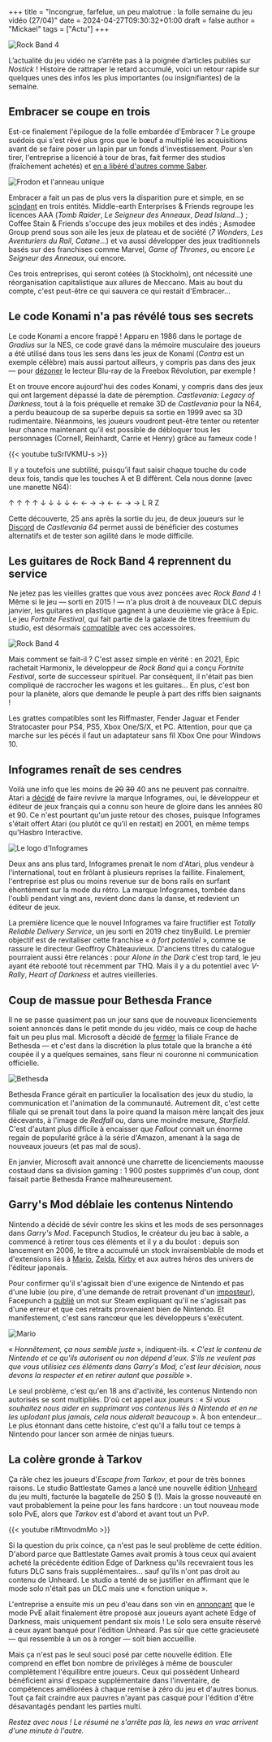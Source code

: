 +++
title = "Incongrue, farfelue, un peu malotrue : la folle semaine du jeu vidéo (27/04)"
date = 2024-04-27T09:30:32+01:00
draft = false
author = "Mickael"
tags = ["Actu"]
+++

![Rock Band 4](RockBand.jpg "Un week-end qui va faire du bruit.")

L’actualité du jeu vidéo ne s’arrête pas à la poignée d’articles publiés sur *Nostick* ! Histoire de rattraper le retard accumulé, voici un retour rapide sur quelques unes des infos les plus importantes (ou insignifiantes) de la semaine.

## Embracer se coupe en trois

Est-ce finalement l'épilogue de la folle embardée d'Embracer ? Le groupe suédois qui s'est rêvé plus gros que le bœuf a multiplié les acquisitions avant de se faire poser un lapin par un fonds d'investissement. Pour s'en tirer, l'entreprise a licencié à tour de bras, fait fermer des studios (fraîchement achetés) et [en a libéré d'autres comme Saber](https://nostick.fr/articles/2024/mars/1403_saberinteractive/).

![Frodon et l'anneau unique](frodo.jpg "L'anneau unique a définitivement corrompu Embracer.")

Embracer a fait un pas de plus vers la disparition pure et simple, en se [scindant](https://embracer.com/releases/embracer-group-announces-its-intention-to-transform-into-three-standalone-publicly-listed-entities-at-nasdaq-stockholm/) en trois entités. Middle-earth Enterprises & Friends regroupe les licences AAA (*Tomb Raider*, *Le Seigneur des Anneaux*, *Dead Island*…) ; Coffee Stain & Friends s'occupe des jeux mobiles et des indés ; Asmodee Group prend sous son aile les jeux de plateau et de société (*7 Wonders*, *Les Aventuriers du Rail*, *Catane*…) et va aussi développer des jeux traditionnels basés sur des franchises comme Marvel, *Game of Thrones*, ou encore *Le Seigneur des Anneaux*, oui encore.

Ces trois entreprises, qui seront cotées (à Stockholm), ont nécessité une réorganisation capitalistique aux allures de Meccano. Mais au bout du compte, c'est peut-être ce qui sauvera ce qui restait d'Embracer…

## Le code Konami n'a pas révélé tous ses secrets

Le code Konami a encore frappé ! Apparu en 1986 dans le portage de *Gradius* sur la NES, ce code gravé dans la mémoire musculaire des joueurs a été utilisé dans tous les sens dans les jeux de Konami (*Contra* est un exemple célèbre) mais aussi partout ailleurs, y compris pas dans des jeux — pour [dézoner](https://www.universfreebox.com/article/15276/Le-lecteur-Blu-ray-de-la-Freebox-Revolution-devient-multizone) le lecteur Blu-ray de la Freebox Révolution, par exemple !

Et on trouve encore aujourd'hui des codes Konami, y compris dans des jeux qui ont largement dépassé la date de péremption. *Castlevania: Legacy of Darkness*, tout à la fois préquelle et remake 3D de *Castlevania* pour la N64, a perdu beaucoup de sa superbe depuis sa sortie en 1999 avec sa 3D rudimentaire. Néanmoins, les joueurs voudront peut-être tenter ou retenter leur chance maintenant qu'il est possible de débloquer tous les personnages (Cornell, Reinhardt, Carrie et Henry) grâce au fameux code !

{{< youtube tuSrIVKMU-s >}} 

Il y a toutefois une subtilité, puisqu'il faut saisir chaque touche du code deux fois, tandis que les touches A et B diffèrent. Cela nous donne (avec une manette N64):

↑ ↑ ↑ ↑ ↓ ↓ ↓ ↓ ← ← → → ← ← → → L R Z

Cette découverte, 25 ans après la sortie du jeu, de deux joueurs sur le [Discord](https://discord.com/invite/NUtgg7Kyhh) de *Castlevania 64* permet aussi de bénéficier des costumes alternatifs et de tester son agilité dans le mode difficile.

## Les guitares de Rock Band 4 reprennent du service

Ne jetez pas les vieilles grattes que vous avez poncées avec *Rock Band 4* ! Même si le jeu — sorti en 2015 ! — n'a plus droit à de nouveaux DLC depuis janvier, les guitares en plastique gagnent à une deuxième vie grâce à Epic. Le jeu *Fortnite Festival*, qui fait partie de la galaxie de titres freemium du studio, est désormais [compatible](https://www.fortnite.com/news/fortnite-festival-season-3-features-billie-eilish) avec ces accessoires.

![Rock Band 4](rockband4.jpg "Stairway to Fortnite.")

Mais comment se fait-il ? C'est assez simple en vérité : en 2021, Epic rachetait Harmonix, le développeur de *Rock Band* qui a conçu *Fortnite Festival*, sorte de successeur spirituel. Par conséquent, il n'était pas bien compliqué de raccrocher les wagons et les guitares… En plus, c'est bon pour la planète, alors que demande le peuple à part des riffs bien saignants !

Les grattes compatibles sont les Riffmaster, Fender Jaguar et Fender Stratocaster pour PS4, PS5, Xbox One/S/X, et PC. Attention, pour que ça marche sur les pécés il faut un adaptateur sans fil Xbox One pour Windows 10.

## Infogrames renaît de ses cendres

Voilà une info que les moins de ~~20~~ ~~30~~ 40 ans ne peuvent pas connaitre. Atari a [décidé](https://atari.com/pages/infogrames) de faire revivre la marque Infogrames, oui, le développeur et éditeur de jeux français qui a connu son heure de gloire dans les années 80 et 90. Ce n'est pourtant qu'un juste retour des choses, puisque Infogrames s'était offert Atari (ou plutôt ce qu'il en restait) en 2001, en même temps qu'Hasbro Interactive.

![Le logo d'Infogrames](infogrames.jpg "Le tatou d'Infogrames n'a pas pris une ride.")

Deux ans ans plus tard, Infogrames prenait le nom d'Atari, plus vendeur à l'international, tout en frôlant à plusieurs reprises la faillite. Finalement, l'entreprise est plus ou moins revenue sur de bons rails en surfant éhontément sur la mode du rétro. La marque Infogrames, tombée dans l'oubli pendant vingt ans, revient donc dans la danse, et redevient un éditeur de jeux.

La première licence que le nouvel Infogrames va faire fructifier est *Totally Reliable Delivery Service*, un jeu sorti en 2019 chez tinyBuild. Le premier objectif est de revitaliser cette franchise « *à fort potentiel* », comme se rassure le directeur Geoffroy Châteauvieux. D'anciens titres du catalogue pourraient aussi être relancés : pour *Alone in the Dark* c'est trop tard, le jeu ayant été rebooté tout récemment par THQ. Mais il y a du potentiel avec *V-Rally*, *Heart of Darkness* et autres vieilleries.

## Coup de massue pour Bethesda France

Il ne se passe quasiment pas un jour sans que de nouveaux licenciements soient annoncés dans le petit monde du jeu vidéo, mais ce coup de hache fait un peu plus mal. Microsoft a décidé de [fermer](https://www.bfmtv.com/tech/gaming/promesses-non-tenues-plongee-dans-la-fermeture-surprise-de-bethesda-france-fallout-the-elder-scrolls_AV-202404230448.html) la filiale France de Bethesda — et c'est dans la discrétion la plus totale que la branche a été coupée il y a quelques semaines, sans fleur ni couronne ni communication officielle.

![Bethesda](bethesda.jpg "")

Bethesda France gérait en particulier la localisation des jeux du studio, la communication et l'animation de la communauté. Autrement dit, c'est cette filiale qui se prenait tout dans la poire quand la maison mère lançait des jeux décevants, à l'image de *Redfall* ou, dans une moindre mesure, *Starfield*. C'est d'autant plus difficile à encaisser que *Fallout* connait un énorme regain de popularité grâce à la série d'Amazon, amenant à la saga de nouveaux joueurs (et pas mal de sous).

En janvier, Microsoft avait annoncé une charrette de licenciements maousse costaud dans sa division gaming : 1 900 postes supprimés d'un coup, dont faisait partie Bethesda France malheureusement.

## Garry's Mod déblaie les contenus Nintendo

Nintendo a décidé de sévir contre les skins et les mods de ses personnages dans *Garry's Mod*. Facepunch Studios, le créateur du jeu bac à sable, a commencé à retirer tous ces éléments et il y a du boulot : depuis son lancement en 2006, le titre a accumulé un stock invraisemblable de mods et d'extensions liés à [Mario](https://steamcommunity.com/workshop/browse/?appid=4000&searchtext=mario&browsesort=trend&section=readytouseitems&created_date_range_filter_start=0&created_date_range_filter_end=0&updated_date_range_filter_start=0&updated_date_range_filter_end=0&actualsort=trend&p=1&days=-1), [Zelda](https://steamcommunity.com/workshop/browse/?appid=4000&searchtext=zelda&childpublishedfileid=0&browsesort=trend&section=readytouseitems&created_date_range_filter_start=0&created_date_range_filter_end=0&updated_date_range_filter_start=0&updated_date_range_filter_end=0), [Kirby](https://steamcommunity.com/workshop/browse/?appid=4000&searchtext=kirby&childpublishedfileid=0&browsesort=trend&section=readytouseitems&created_date_range_filter_start=0&created_date_range_filter_end=0&updated_date_range_filter_start=0&updated_date_range_filter_end=0) et aux autres héros des univers de l'éditeur japonais.

Pour confirmer qu'il s'agissait bien d'une exigence de Nintendo et pas d'une lubie (ou pire, d'une demande de retrait provenant d'un [imposteur](https://torrentfreak.com/nintendo-vs-garrys-mod-dissecting-the-fake-domain-behind-all-the-chaos-240426/)), Facepunch a [publié](https://store.steampowered.com/news/app/4000/view/4200245595694413052) un mot sur Steam expliquant qu'il ne s'agissait pas d'une erreur et que ces retraits provenaient bien de Nintendo. Et manifestement, c'est sans rancœur que les développeurs s'exécutent.

![Mario](mario.jpg "Un des innombrables mod de Zelda dans Garry's Mod.")

« *Honnêtement, ça nous semble juste* », indiquent-ils. « *C'est le contenu de Nintendo et ce qu'ils autorisent ou non dépend d'eux. S'ils ne veulent pas que vous utilisiez ces éléments dans Garry's Mod, c'est leur décision, nous devons la respecter et en retirer autant que possible* ».

Le seul problème, c'est qu'en 18 ans d'activité, les contenus Nintendo non autorisés se sont multipliés. D'où cet appel aux joueurs : « *Si vous souhaitez nous aider en supprimant vos contenus liés à Nintendo et en ne les uplodant plus jamais, cela nous aiderait beaucoup* ». À bon entendeur… Le plus étonnant dans cette histoire, c'est qu'il a fallu tout ce temps à Nintendo pour lancer son armée de ninjas tueurs.

## La colère gronde à Tarkov

Ça râle chez les joueurs d'*Escape from Tarkov*, et pour de très bonnes raisons. Le studio Battlestate Games a lancé une nouvelle édition [Unheard](https://www.escapefromtarkov.com/preorder-page) du jeu multi, facturée la bagatelle de 250 $ (!). Mais la grosse nouveauté en vaut probablement la peine pour les fans hardcore : un tout nouveau mode solo PvE, alors que *Tarkov* est d'abord et avant tout un PvP.

{{< youtube riMtnvodmMo >}} 

Si la question du prix coince, ça n'est pas le seul problème de cette édition. D'abord parce que Battlestate Games avait promis à tous ceux qui avaient acheté la précédente édition Edge of Darkness qu'ils recevraient tous les futurs DLC sans frais supplémentaires… sauf qu'ils n'ont pas droit au contenu de Unheard. Le studio a tenté de se justifier en affirmant que le mode solo n'était pas un DLC mais une « fonction unique ».

L'entreprise a ensuite mis un peu d'eau dans son vin en [annonçant](https://www.reddit.com/r/EscapefromTarkov/comments/1cdg9cu/the_update_regarding_eod_edition/) que le mode PvE allait finalement être proposé aux joueurs ayant acheté Edge of Darkness, mais uniquement pendant six mois ! Le solo sera ensuite réservé à ceux ayant banqué pour l'édition Unheard. Pas sûr que cette gracieuseté — qui ressemble à un os à ronger — soit bien accueillie.

Mais ça n'est pas le seul souci posé par cette nouvelle édition. Elle comprend en effet bon nombre de privilèges à même de bousculer complètement l'équilibre entre joueurs. Ceux qui possèdent Unheard bénéficient ainsi d'espace supplémentaire dans l'inventaire, de compétences améliorées à chaque remise à zéro du jeu et d'autres bonus. Tout ça fait craindre aux pauvres n'ayant pas casqué pour l'édition d'être désavantagés pendant les parties multi.

*Restez avec nous ! Le résumé ne s'arrête pas là, les news en vrac arrivent d'une minute à l'autre.*

